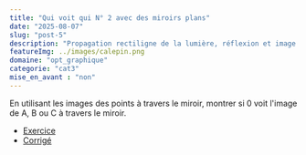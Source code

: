 ```yaml
---
title: "Qui voit qui N° 2 avec des miroirs plans"
date: "2025-08-07"
slug: "post-5"
description: "Propagation rectiligne de la lumière, réflexion et image à travers un miuroir plan"
featureImg: ../images/calepin.png
domaine: "opt_graphique"
categorie: "cat3"
mise_en_avant : "non"
---
```


En utilisant les images des points à travers le miroir, montrer si 0 voit l'image de A, B ou C à travers le miroir.
* [Exercice](https://files-stock.e-ressources.net/opt_graphique/qui_voit_qui_2_S.pdf)
* [Corrigé](https://files-stock.e-ressources.net/opt_graphique/qui_voit_qui_2_C.pdf)
